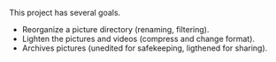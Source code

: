 This project has several goals.

  * Reorganize a picture directory (renaming, filtering).
  * Lighten the pictures and videos (compress and change format).
  * Archives pictures (unedited for safekeeping, ligthened for sharing).
